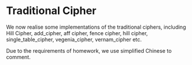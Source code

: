 # Traditional Cipher
We now realise some implementations of the traditional ciphers, including Hill Cipher, add_cipher, aff cipher, fence cipher, hill cipher, single_table_cipher, vegenia_cipher, vernam_cipher etc.

Due to the requirements of homework, we use simplified Chinese to comment.